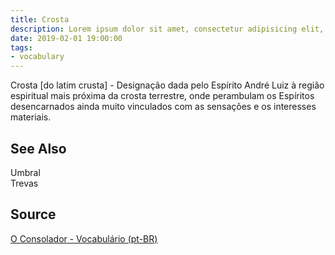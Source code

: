 ```yaml
---
title: Crosta
description: Lorem ipsum dolor sit amet, consectetur adipisicing elit, sed do eiusmod tempor incididunt ut labore et dolore magna aliqua.  TODO
date: 2019-02-01 19:00:00
tags:
- vocabulary
---
```


Crosta [do latim crusta] - Designação dada pelo Espírito André Luiz à região espiritual mais próxima da crosta terrestre, onde perambulam os Espíritos desencarnados ainda muito vinculados com as sensações e os interesses materiais.
 

## See Also
Umbral  
Trevas  

## Source
[O Consolador - Vocabulário (pt-BR)](http://www.oconsolador.com.br/linkfixo/vocabulario/principal.html)


